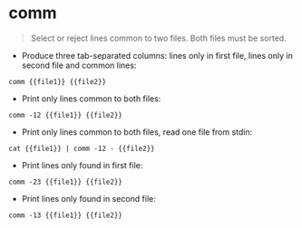# comm

> Select or reject lines common to two files. Both files must be sorted.

- Produce three tab-separated columns: lines only in first file, lines only in second file and common lines:

`comm {{file1}} {{file2}}`

- Print only lines common to both files:

`comm -12 {{file1}} {{file2}}`

- Print only lines common to both files, read one file from stdin:

`cat {{file1}} | comm -12 - {{file2}}`

- Print lines only found in first file:

`comm -23 {{file1}} {{file2}}`

- Print lines only found in second file:

`comm -13 {{file1}} {{file2}}`
